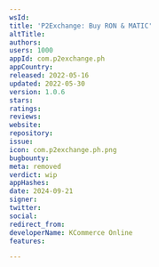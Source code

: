 ```yaml
---
wsId: 
title: 'P2Exchange: Buy RON & MATIC'
altTitle: 
authors: 
users: 1000
appId: com.p2exchange.ph
appCountry: 
released: 2022-05-16
updated: 2022-05-30
version: 1.0.6
stars: 
ratings: 
reviews: 
website: 
repository: 
issue: 
icon: com.p2exchange.ph.png
bugbounty: 
meta: removed
verdict: wip
appHashes: 
date: 2024-09-21
signer: 
twitter: 
social: 
redirect_from: 
developerName: KCommerce Online
features: 

---
```


